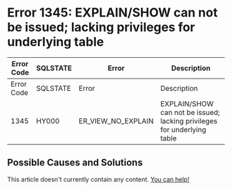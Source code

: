 
# Error 1345: EXPLAIN/SHOW can not be issued; lacking privileges for underlying table


| Error Code | SQLSTATE | Error | Description |
| --- | --- | --- | --- |
| Error Code | SQLSTATE | Error | Description |
| 1345 | HY000 | ER_VIEW_NO_EXPLAIN | EXPLAIN/SHOW can not be issued; lacking privileges for underlying table |




## Possible Causes and Solutions


This article doesn't currently contain any content. [You can help!](/kb/en/writing-and-editing-knowledge-base-articles/)

